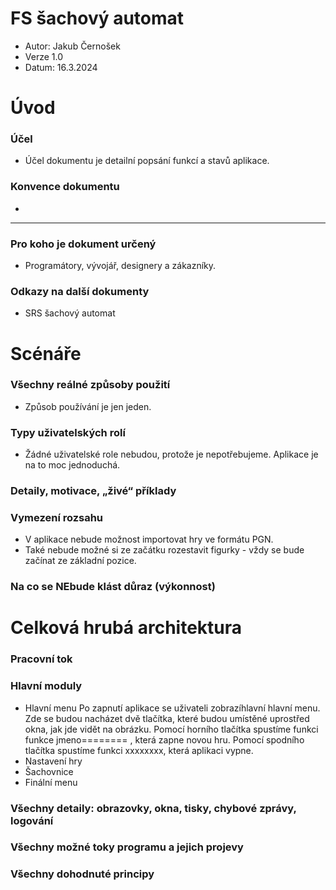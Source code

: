 # FS šachový automat

- Autor: Jakub Černošek
- Verze 1.0
- Datum: 16.3.2024

# Úvod
### Účel
- Účel dokumentu je detailní popsání funkcí a stavů aplikace.
### Konvence dokumentu
-
--------------------------------------------------------
### Pro koho je dokument určený
- Programátory, vývojář, designery a zákazníky.
### Odkazy na další dokumenty
- SRS šachový automat

# Scénáře
### Všechny reálné způsoby použití
- Způsob používání je jen jeden. 
### Typy uživatelských rolí
- Žádné uživatelské role nebudou, protože je nepotřebujeme. Aplikace je na to moc jednoduchá.
### Detaily, motivace, „živé“ příklady

### Vymezení rozsahu 
- V aplikace nebude možnost importovat hry ve formátu PGN.
- Také nebude možné si ze začátku rozestavit figurky - vždy se bude začínat ze základní pozice.

### Na co se NEbude klást důraz (výkonnost)

# Celková hrubá architektura

### Pracovní tok
### Hlavní moduly
- Hlavní menu
Po zapnutí aplikace se uživateli zobrazíhlavní hlavní menu. Zde se budou nacházet dvě tlačítka, které budou umístěné uprostřed okna, jak jde vidět na obrázku. Pomocí horního tlačítka spustíme funkci funkce jmeno======== , která zapne novou hru. Pomocí spodního tlačítka spustíme funkci xxxxxxxx, která aplikaci vypne. 
- Nastavení hry
- Šachovnice
- Finální menu
### Všechny detaily: obrazovky, okna, tisky, chybové zprávy, logování
### Všechny možné toky programu a jejich projevy
### Všechny dohodnuté principy
